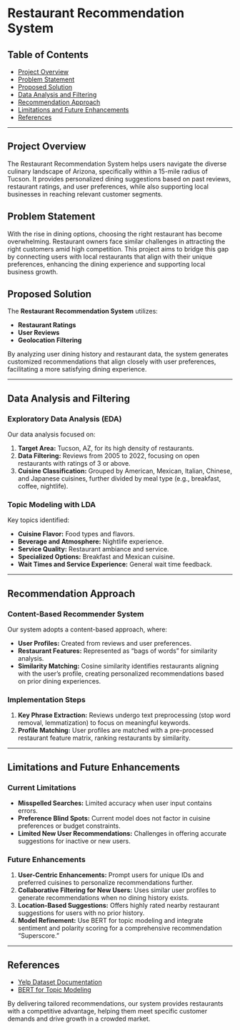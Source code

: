 
# Restaurant Recommendation System

## Table of Contents
- [Project Overview](#project-overview)
- [Problem Statement](#problem-statement)
- [Proposed Solution](#proposed-solution)
- [Data Analysis and Filtering](#data-analysis-and-filtering)
- [Recommendation Approach](#recommendation-approach)
- [Limitations and Future Enhancements](#limitations-and-future-enhancements)
- [References](#references)

---

## Project Overview
The Restaurant Recommendation System helps users navigate the diverse culinary landscape of Arizona, specifically within a 15-mile radius of Tucson. It provides personalized dining suggestions based on past reviews, restaurant ratings, and user preferences, while also supporting local businesses in reaching relevant customer segments.

## Problem Statement
With the rise in dining options, choosing the right restaurant has become overwhelming. Restaurant owners face similar challenges in attracting the right customers amid high competition. This project aims to bridge this gap by connecting users with local restaurants that align with their unique preferences, enhancing the dining experience and supporting local business growth.

## Proposed Solution
The **Restaurant Recommendation System** utilizes:
- **Restaurant Ratings**
- **User Reviews**
- **Geolocation Filtering**

By analyzing user dining history and restaurant data, the system generates customized recommendations that align closely with user preferences, facilitating a more satisfying dining experience.

---

## Data Analysis and Filtering

### Exploratory Data Analysis (EDA)
Our data analysis focused on:
1. **Target Area:** Tucson, AZ, for its high density of restaurants.
2. **Data Filtering:** Reviews from 2005 to 2022, focusing on open restaurants with ratings of 3 or above.
3. **Cuisine Classification:** Grouped by American, Mexican, Italian, Chinese, and Japanese cuisines, further divided by meal type (e.g., breakfast, coffee, nightlife).

### Topic Modeling with LDA
Key topics identified:
- **Cuisine Flavor:** Food types and flavors.
- **Beverage and Atmosphere:** Nightlife experience.
- **Service Quality:** Restaurant ambiance and service.
- **Specialized Options:** Breakfast and Mexican cuisine.
- **Wait Times and Service Experience:** General wait time feedback.

---

## Recommendation Approach

### Content-Based Recommender System
Our system adopts a content-based approach, where:
- **User Profiles:** Created from reviews and user preferences.
- **Restaurant Features:** Represented as “bags of words” for similarity analysis.
- **Similarity Matching:** Cosine similarity identifies restaurants aligning with the user’s profile, creating personalized recommendations based on prior dining experiences.

### Implementation Steps
1. **Key Phrase Extraction:** Reviews undergo text preprocessing (stop word removal, lemmatization) to focus on meaningful keywords.
2. **Profile Matching:** User profiles are matched with a pre-processed restaurant feature matrix, ranking restaurants by similarity.

---

## Limitations and Future Enhancements

### Current Limitations
- **Misspelled Searches:** Limited accuracy when user input contains errors.
- **Preference Blind Spots:** Current model does not factor in cuisine preferences or budget constraints.
- **Limited New User Recommendations:** Challenges in offering accurate suggestions for inactive or new users.

### Future Enhancements
1. **User-Centric Enhancements:** Prompt users for unique IDs and preferred cuisines to personalize recommendations further.
2. **Collaborative Filtering for New Users:** Uses similar user profiles to generate recommendations when no dining history exists.
3. **Location-Based Suggestions:** Offers highly rated nearby restaurant suggestions for users with no prior history.
4. **Model Refinement:** Use BERT for topic modeling and integrate sentiment and polarity scoring for a comprehensive recommendation “Superscore.”

---

## References
- [Yelp Dataset Documentation](https://www.yelp.com/dataset)
- [BERT for Topic Modeling](https://github.com/google-research/bert)

By delivering tailored recommendations, our system provides restaurants with a competitive advantage, helping them meet specific customer demands and drive growth in a crowded market.
